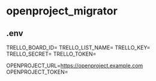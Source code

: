 # openproject_migrator

## .env

TRELLO_BOARD_ID=
TRELLO_LIST_NAME=
TRELLO_KEY=
TRELLO_SECRET=
TRELLO_TOKEN=

OPENPROJECT_URL=https://openproject.example.com
OPENPROJECT_TOKEN=
```
